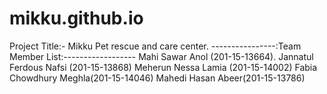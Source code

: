 # mikku.github.io
Project Title:- Mikku Pet rescue and care center. 
----------------:Team Member List:------------------ 
Mahi Sawar Anol (201-15-13664).
Jannatul Ferdous Nafsi (201-15-13868)
Meherun Nessa Lamia (201-15-14002)
Fabia Chowdhury Meghla(201-15-14046)
Mahedi Hasan Abeer(201-15-13786)

